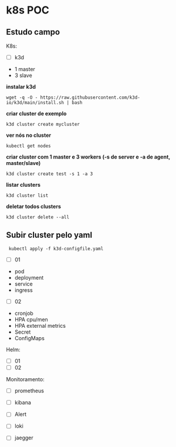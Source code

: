 # k8s POC
Estudo campo 
---
K8s:

* [ ] k3d
* 1 master
* 3 slave


**instalar k3d**

    wget -q -O - https://raw.githubusercontent.com/k3d-io/k3d/main/install.sh | bash

**criar cluster de exemplo** 

    k3d cluster create mycluster

**ver nós no cluster** 

    kubectl get nodes

**criar cluster com 1 master e 3 workers (-s de server e -a de agent, master/slave)**

    k3d cluster create test -s 1 -a 3
    
**listar clusters**

    k3d cluster list

 **deletar todos clusters**

    k3d cluster delete --all


## Subir cluster pelo yaml

     kubectl apply -f k3d-configfile.yaml
		
* [ ] 01
- pod
- deployment
- service
- ingress

* [ ] 02
- cronjob
- HPA cpu/men
- HPA external metrics
- Secret
- ConfigMaps
	  

	  
Helm:
* [ ] 01
* [ ] 02 

Monitoramento:

* [ ] prometheus
* [ ] kibana
* [ ] Alert
* [ ] loki
* [ ] jaegger





